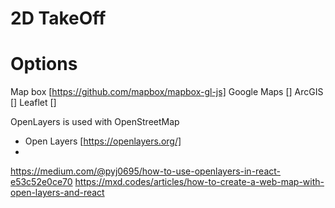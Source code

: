 # 2D TakeOff

# Options
Map box [https://github.com/mapbox/mapbox-gl-js]
Google Maps []
ArcGIS []
Leaflet []

OpenLayers is used with OpenStreetMap 
- Open Layers [https://openlayers.org/]
- 

https://medium.com/@pyj0695/how-to-use-openlayers-in-react-e53c52e0ce70
https://mxd.codes/articles/how-to-create-a-web-map-with-open-layers-and-react

